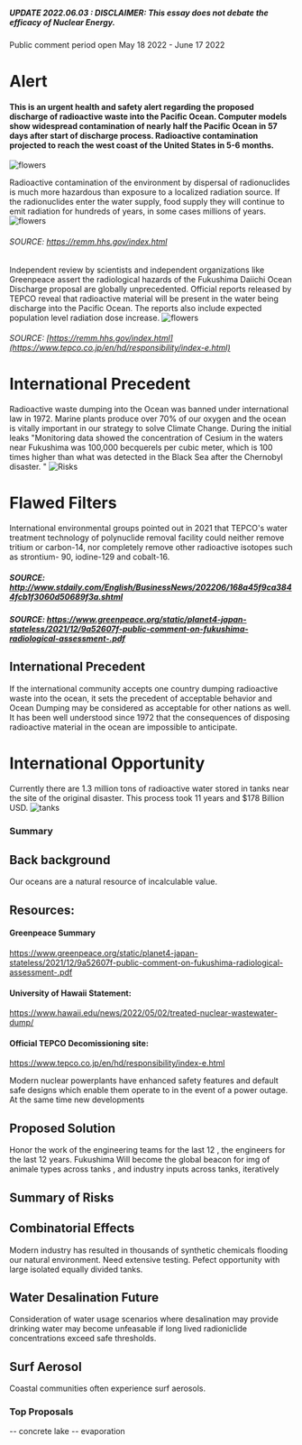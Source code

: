 ##### UPDATE 2022.06.03 : DISCLAIMER: This essay does not debate the efficacy of Nuclear Energy. 
Public comment period open May 18 2022 - June 17 2022


# Alert
#### This is an urgent health and safety alert regarding the proposed discharge of radioactive waste into the Pacific Ocean. Computer models show widespread contamination of nearly half the Pacific Ocean in 57 days after start of discharge process. Radioactive contamination projected to reach the west coast of the United States in 5-6 months. 
![flowers](docs/assets/img/compmodel.png)

Radioactive contamination of the environment by dispersal of radionuclides is much more hazardous than exposure to a localized radiation source. If the radionuclides enter the water supply, food supply they will continue to emit radiation for hundreds of years, in some cases millions of years. 
![flowers](docs/assets/img/radsb.png) 
###### SOURCE: https://remm.hhs.gov/index.html

Independent review by scientists and independent organizations like Greenpeace assert the radiological hazards of the Fukushima Daiichi Ocean Discharge proposal are globally unprecedented. Official reports released by TEPCO reveal that radioactive material will be present in the water being discharge into the Pacific Ocean. The reports also include expected population level radiation dose increase. 
![flowers](docs/assets/img/rads_pink.png) 
###### SOURCE: [https://remm.hhs.gov/index.html](https://www.tepco.co.jp/en/hd/responsibility/index-e.html)


# International Precedent
Radioactive waste dumping into the Ocean was banned under international law in 1972. Marine plants produce over 70% of our oxygen and the ocean is vitally important in our strategy to solve Climate Change. During the initial leaks "Monitoring data showed the concentration of Cesium in the waters near Fukushima was 100,000 becquerels per cubic meter, which is 100 times higher than what was detected in the Black Sea after the Chernobyl disaster. "
![ Risks ](docs/assets/img/earthquakeplants.jpg) 

# Flawed Filters
International environmental groups pointed out in 2021 that TEPCO's water treatment technology of polynuclide removal facility could neither remove tritium or carbon-14, nor completely remove other radioactive isotopes such as strontium- 90, iodine-129 and cobalt-16.
##### SOURCE: http://www.stdaily.com/English/BusinessNews/202206/168a45f9ca3844fcb1f3060d50689f3a.shtml


##### SOURCE: https://www.greenpeace.org/static/planet4-japan-stateless/2021/12/9a52607f-public-comment-on-fukushima-radiological-assessment-.pdf


## International Precedent
If the international community accepts one country dumping radioactive waste into the ocean, it sets the precedent of acceptable behavior and Ocean Dumping may be considered as acceptable for other nations as well. It has been well understood since 1972 that the consequences of disposing radioactive material in the ocean are impossible to anticipate. 


# International Opportunity
Currently there are 1.3 million tons of radioactive water stored in tanks near the site of the original disaster. This process took 11 years and $178 Billion USD. 
![tanks](docs/assets/img/flowers.jpg)
### Summary 

## Back background
Our oceans are a natural resource of incalculable value. 

## Resources: 
#### Greenpeace Summary
https://www.greenpeace.org/static/planet4-japan-stateless/2021/12/9a52607f-public-comment-on-fukushima-radiological-assessment-.pdf

#### University of Hawaii Statement:
https://www.hawaii.edu/news/2022/05/02/treated-nuclear-wastewater-dump/

#### Official TEPCO Decomissioning site:
https://www.tepco.co.jp/en/hd/responsibility/index-e.html

Modern nuclear powerplants have enhanced safety features and default safe designs which enable them operate to in the event of a power outage. At the same time new developments 



## Proposed Solution
Honor the work of the engineering teams for the last 12  , the engineers for the last 12 years.  Fukushima Will become the global beacon for 
img of animale types across tanks , and industry inputs across tanks, iteratively


## Summary of Risks


## Combinatorial Effects
Modern industry has resulted in thousands of synthetic chemicals flooding our natural environment.  Need extensive testing. Pefect opportunity with large isolated equally divided tanks. 

## Water Desalination Future
Consideration of water usage scenarios where desalination may provide drinking water may become unfeasable if long lived radioniclide concentrations exceed safe thresholds. 

## Surf Aerosol 
Coastal communities often experience surf aerosols. 



### Top Proposals 
-- concrete lake
-- evaporation
